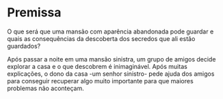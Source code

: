 # Premissa 

O que será que uma mansão com aparência abandonada pode guardar e quais as consequências da descoberta dos secredos que ali estão guardados? 

Após passar a noite em uma mansão sinistra, um grupo de amigos decide explorar a casa e o que descobrem é inimaginável. Após muitas explicações, o dono da casa -um senhor sinistro- pede ajuda dos amigos para conseguir recuperar algo muito importante para que maiores problemas não aconteçam. 
